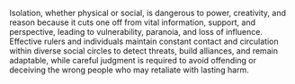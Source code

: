 Isolation, whether physical or social, is dangerous to power, creativity, and reason because it cuts one off from vital information, support, and perspective, leading to vulnerability, paranoia, and loss of influence. Effective rulers and individuals maintain constant contact and circulation within diverse social circles to detect threats, build alliances, and remain adaptable, while careful judgment is required to avoid offending or deceiving the wrong people who may retaliate with lasting harm.
